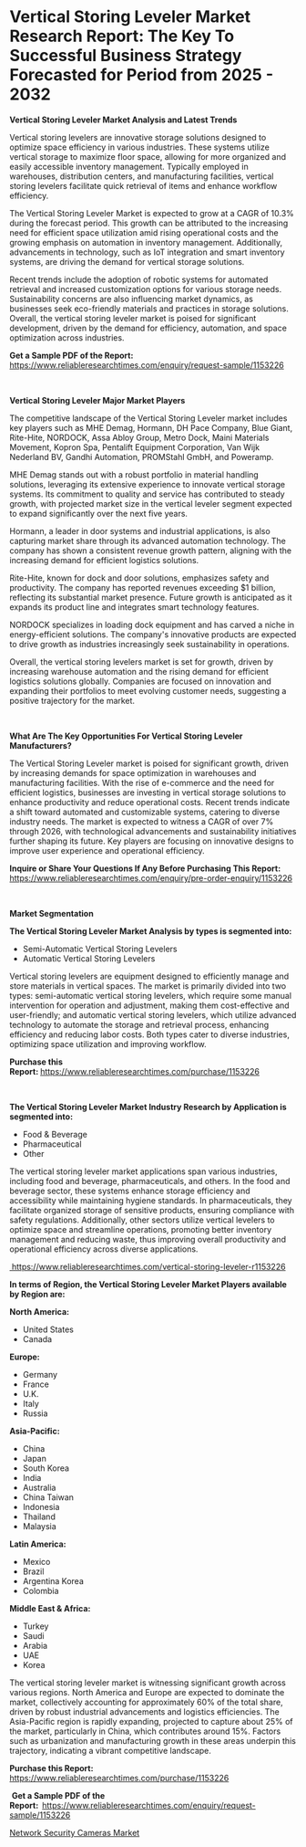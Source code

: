 <p><h1>Vertical Storing Leveler Market Research Report: The Key To Successful Business Strategy Forecasted for Period from 2025 - 2032</h1></p><p><strong>Vertical Storing Leveler Market Analysis and Latest Trends</strong></p>
<p><p>Vertical storing levelers are innovative storage solutions designed to optimize space efficiency in various industries. These systems utilize vertical storage to maximize floor space, allowing for more organized and easily accessible inventory management. Typically employed in warehouses, distribution centers, and manufacturing facilities, vertical storing levelers facilitate quick retrieval of items and enhance workflow efficiency.</p><p>The Vertical Storing Leveler Market is expected to grow at a CAGR of 10.3% during the forecast period. This growth can be attributed to the increasing need for efficient space utilization amid rising operational costs and the growing emphasis on automation in inventory management. Additionally, advancements in technology, such as IoT integration and smart inventory systems, are driving the demand for vertical storage solutions.</p><p>Recent trends include the adoption of robotic systems for automated retrieval and increased customization options for various storage needs. Sustainability concerns are also influencing market dynamics, as businesses seek eco-friendly materials and practices in storage solutions. Overall, the vertical storing leveler market is poised for significant development, driven by the demand for efficiency, automation, and space optimization across industries.</p></p>
<p><strong>Get a Sample PDF of the Report:&nbsp;</strong> <a href="https://www.reliableresearchtimes.com/enquiry/request-sample/1153226?utm_campaign=2218&utm_medium=2&utm_source=Github&utm_content=ia&utm_term=28022025&utm_id=vertical-storing-leveler">https://www.reliableresearchtimes.com/enquiry/request-sample/1153226</a></p>
<p>&nbsp;</p>
<p><strong>Vertical Storing Leveler Major Market Players</strong></p>
<p><p>The competitive landscape of the Vertical Storing Leveler market includes key players such as MHE Demag, Hormann, DH Pace Company, Blue Giant, Rite-Hite, NORDOCK, Assa Abloy Group, Metro Dock, Maini Materials Movement, Kopron Spa, Pentalift Equipment Corporation, Van Wijk Nederland BV, Gandhi Automation, PROMStahl GmbH, and Poweramp. </p><p>MHE Demag stands out with a robust portfolio in material handling solutions, leveraging its extensive experience to innovate vertical storage systems. Its commitment to quality and service has contributed to steady growth, with projected market size in the vertical leveler segment expected to expand significantly over the next five years.</p><p>Hormann, a leader in door systems and industrial applications, is also capturing market share through its advanced automation technology. The company has shown a consistent revenue growth pattern, aligning with the increasing demand for efficient logistics solutions.</p><p>Rite-Hite, known for dock and door solutions, emphasizes safety and productivity. The company has reported revenues exceeding $1 billion, reflecting its substantial market presence. Future growth is anticipated as it expands its product line and integrates smart technology features.</p><p>NORDOCK specializes in loading dock equipment and has carved a niche in energy-efficient solutions. The company's innovative products are expected to drive growth as industries increasingly seek sustainability in operations.</p><p>Overall, the vertical storing levelers market is set for growth, driven by increasing warehouse automation and the rising demand for efficient logistics solutions globally. Companies are focused on innovation and expanding their portfolios to meet evolving customer needs, suggesting a positive trajectory for the market.</p></p>
<p>&nbsp;</p>
<p><strong>What Are The Key Opportunities For Vertical Storing Leveler Manufacturers?</strong></p>
<p><p>The Vertical Storing Leveler market is poised for significant growth, driven by increasing demands for space optimization in warehouses and manufacturing facilities. With the rise of e-commerce and the need for efficient logistics, businesses are investing in vertical storage solutions to enhance productivity and reduce operational costs. Recent trends indicate a shift toward automated and customizable systems, catering to diverse industry needs. The market is expected to witness a CAGR of over 7% through 2026, with technological advancements and sustainability initiatives further shaping its future. Key players are focusing on innovative designs to improve user experience and operational efficiency.</p></p>
<p><strong>Inquire or Share Your Questions If Any Before Purchasing This Report:</strong> <a href="https://www.reliableresearchtimes.com/enquiry/pre-order-enquiry/1153226?utm_campaign=2218&utm_medium=2&utm_source=Github&utm_content=ia&utm_term=28022025&utm_id=vertical-storing-leveler">https://www.reliableresearchtimes.com/enquiry/pre-order-enquiry/1153226</a></p>
<p>&nbsp;</p>
<p><strong>Market Segmentation</strong></p>
<p><strong>The Vertical Storing Leveler Market Analysis by types is segmented into:</strong></p>
<p><ul><li>Semi-Automatic Vertical Storing Levelers</li><li>Automatic Vertical Storing Levelers</li></ul></p>
<p><p>Vertical storing levelers are equipment designed to efficiently manage and store materials in vertical spaces. The market is primarily divided into two types: semi-automatic vertical storing levelers, which require some manual intervention for operation and adjustment, making them cost-effective and user-friendly; and automatic vertical storing levelers, which utilize advanced technology to automate the storage and retrieval process, enhancing efficiency and reducing labor costs. Both types cater to diverse industries, optimizing space utilization and improving workflow.</p></p>
<p><strong>Purchase this Report:&nbsp;</strong><a href="https://www.reliableresearchtimes.com/purchase/1153226?utm_campaign=2218&utm_medium=2&utm_source=Github&utm_content=ia&utm_term=28022025&utm_id=vertical-storing-leveler">https://www.reliableresearchtimes.com/purchase/1153226</a></p>
<p>&nbsp;</p>
<p><strong>The Vertical Storing Leveler Market Industry Research by Application is segmented into:</strong></p>
<p><ul><li>Food & Beverage</li><li>Pharmaceutical</li><li>Other</li></ul></p>
<p><p>The vertical storing leveler market applications span various industries, including food and beverage, pharmaceuticals, and others. In the food and beverage sector, these systems enhance storage efficiency and accessibility while maintaining hygiene standards. In pharmaceuticals, they facilitate organized storage of sensitive products, ensuring compliance with safety regulations. Additionally, other sectors utilize vertical levelers to optimize space and streamline operations, promoting better inventory management and reducing waste, thus improving overall productivity and operational efficiency across diverse applications.</p></p>
<p><a href="https://www.reliableresearchtimes.com/vertical-storing-leveler-r1153226?utm_campaign=2218&utm_medium=2&utm_source=Github&utm_content=ia&utm_term=28022025&utm_id=vertical-storing-leveler">&nbsp;https://www.reliableresearchtimes.com/vertical-storing-leveler-r1153226</a></p>
<p><strong>In terms of Region, the Vertical Storing Leveler Market Players available by Region are:</strong></p>
<p>
    <p> <strong> North America: </strong>
        <ul>
            <li>United States</li>
            <li>Canada</li>
        </ul>
        </p> 
    <p> <strong> Europe: </strong>
        <ul>
            <li>Germany</li>
            <li>France</li>
            <li>U.K.</li>
            <li>Italy</li>
            <li>Russia</li>
        </ul>
        </p> 
    <p> <strong> Asia-Pacific: </strong>
        <ul>
            <li>China</li>
            <li>Japan</li>
            <li>South Korea</li>
            <li>India</li>
            <li>Australia</li>
            <li>China Taiwan</li>
            <li>Indonesia</li>
            <li>Thailand</li>
            <li>Malaysia</li>
        </ul>
        </p> 
    <p> <strong> Latin America: </strong>
        <ul>
            <li>Mexico</li>
            <li>Brazil</li>
            <li>Argentina Korea</li>
            <li>Colombia</li>
        </ul>
        </p> 
    <p> <strong> Middle East & Africa: </strong>
        <ul>
            <li>Turkey</li>
            <li>Saudi</li>
            <li>Arabia</li>
            <li>UAE</li>
            <li>Korea</li>
        </ul>
    </p>
    </p>
<p><p>The vertical storing leveler market is witnessing significant growth across various regions. North America and Europe are expected to dominate the market, collectively accounting for approximately 60% of the total share, driven by robust industrial advancements and logistics efficiencies. The Asia-Pacific region is rapidly expanding, projected to capture about 25% of the market, particularly in China, which contributes around 15%. Factors such as urbanization and manufacturing growth in these areas underpin this trajectory, indicating a vibrant competitive landscape.</p></p>
<p><strong>Purchase this Report: </strong><a href="https://www.reliableresearchtimes.com/purchase/1153226?utm_campaign=2218&utm_medium=2&utm_source=Github&utm_content=ia&utm_term=28022025&utm_id=vertical-storing-leveler">https://www.reliableresearchtimes.com/purchase/1153226</a></p>
<p>&nbsp;<strong>Get a Sample PDF of the Report:&nbsp;&nbsp;</strong><a href="https://www.reliableresearchtimes.com/enquiry/request-sample/1153226?utm_campaign=2218&utm_medium=2&utm_source=Github&utm_content=ia&utm_term=28022025&utm_id=vertical-storing-leveler">https://www.reliableresearchtimes.com/enquiry/request-sample/1153226</a></p>
<p><strong></strong></p>
<p><p><a href="https://github.com/hervedeidadw/Market-Research-Report-List-1/blob/main/network-security-cameras-market.md?utm_campaign=2218&utm_medium=2&utm_source=Github&utm_content=ia&utm_term=28022025&utm_id=vertical-storing-leveler">Network Security Cameras Market</a></p></p>